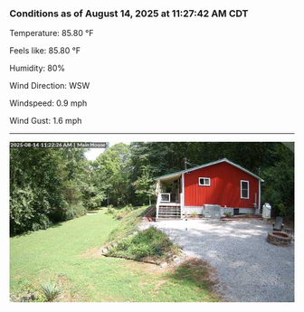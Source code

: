 ### Conditions as of August 14, 2025 at 11:27:42 AM CDT 

Temperature: 85.80 &deg;F

Feels like: 85.80 &deg;F

Humidity: 80%

Wind Direction: WSW

Windspeed: 0.9 mph

Wind Gust: 1.6 mph

---

<img src="./images/latest.jpeg"/>

